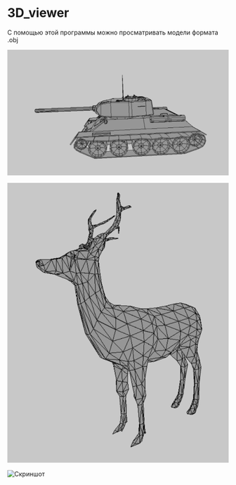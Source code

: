 # 3D_viewer
С помощью этой программы можно просматривать модели формата .obj 

![Скриншот](https://github.com/KIvanX/3D_viewer/raw/master/screenshot.png)

![Скриншот](https://github.com/KIvanX/3D_viewer/raw/master/screenshot1.png)

![Скриншот](https://github.com/KIvanX/3D_viewer/screenshots/raw/master/img2.png)
